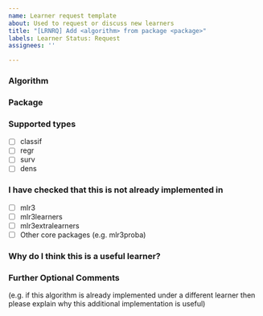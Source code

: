```yaml
---
name: Learner request template
about: Used to request or discuss new learners
title: "[LRNRQ] Add <algorithm> from package <package>"
labels: Learner Status: Request
assignees: ''

---
```


### Algorithm

<Random Forest>

### Package

<randomForest>

### Supported types

* [ ] classif
* [ ] regr
* [ ] surv
* [ ] dens

### I have checked that this is not already implemented in

  * [ ] mlr3
  * [ ] mlr3learners
  * [ ] mlr3extralearners
  * [ ] Other core packages (e.g. mlr3proba)

### Why do I think this is a useful learner?

### Further Optional Comments

(e.g. if this algorithm is already implemented under a different learner then please explain why this additional implementation is useful)
